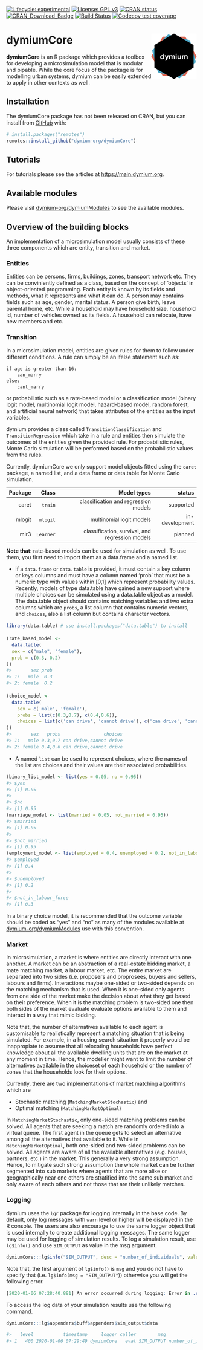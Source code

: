 
<!-- README.md is generated from README.Rmd. Please edit that file -->

<!-- badges: start -->

[![Lifecycle:
experimental](https://img.shields.io/badge/lifecycle-experimental-orange.svg)](https://www.tidyverse.org/lifecycle/#experimental)
[![License: GPL
v3](https://img.shields.io/badge/License-GPL%20v3-blue.svg)](https://www.gnu.org/licenses/gpl-3.0)
[![CRAN
status](https://www.r-pkg.org/badges/version/dymiumCore)](https://CRAN.R-project.org/package=dymiumCore)
[![CRAN\_Download\_Badge](http://cranlogs.r-pkg.org/badges/dymiumCore)](https://CRAN.R-project.org/package=dymiumCore)
[![Build
Status](https://travis-ci.org/dymium-org/dymiumCore.svg?branch=master)](https://travis-ci.org/dymium-org/dymiumCore)
[![Codecov test
coverage](https://codecov.io/gh/dymium-org/dymiumCore/branch/master/graph/badge.svg)](https://codecov.io/gh/dymium-org/dymiumCore?branch=master)
<!-- badges: end -->

# dymiumCore <img src="man/figures/logo.png" align="right" alt="" width="120" />

**dymiumCore** is an R package which provides a toolbox for developing a
microsimulation model that is modular and pipable. While the core focus
of the package is for modelling urban systems, dymium can be easily
extended to apply in other contexts as well.

## Installation

The dymiumCore package has not been released on CRAN, but you can
install from [GitHub](https://github.com/) with:

``` r
# install.packages("remotes")
remotes::install_github("dymium-org/dymiumCore")
```

## Tutorials

For tutorials please see the articles at <https://main.dymium.org>.

## Available modules

Please visit
[dymium-org/dymiumModules](https://github.com/dymium-org/dymiumModules)
to see the available modules.

## Overview of the building blocks

An implementation of a microsimulation model usually consists of these
three components which are entity, transition and market.

### Entities

Entities can be persons, firms, buildings, zones, transport network etc.
They can be conviniently defined as a class, based on the concept of
‘objects’ in object-oriented programming. Each entity is known by its
fields and methods, what it represents and what it can do. A person may
contains fields such as age, gender, marital status. A person give
birth, leave parental home, etc. While a household may have household
size, household id, number of vehicles owned as its fields. A household
can relocate, have new members and etc.

### Transition

In a microsimulation model, entities are given rules for them to follow
under different conditions. A rule can simply be an ifelse statement
such as:

    if age is greater than 16:
        can_marry 
    else:
        cant_marry

or probabilistic such as a rate-based model or a classification model
(binary logit model, multinomial logit model, hazard-based model, random
forest, and artificial neural network) that takes attributes of the
entities as the input variables.

dymium provides a class called `TransitionClassification` and
`TransitionRegression` which take in a rule and entities then simulate
the outcomes of the entities given the provided rule. For probabilistic
rules, Monte Carlo simulation will be performed based on the
probabilistic values from the rules.

Currently, dymiumCore we only support model objects fitted using the
`caret` package, a named list, and a data.frame or data.table for Monte
Carlo simulation.

| Package |     Class |                                     Model types |         status |
| ------: | --------: | ----------------------------------------------: | -------------: |
|   caret |   `train` |            classification and regression models |      supported |
|  mlogit |  `mlogit` |                        multinomial logit models | in-development |
|    mlr3 | `Learner` | classification, survival, and regression models |        planned |

**Note that**: rate-based models can be used for simulation as well. To
use them, you first need to import them as a data.frame and a named
list.

  - If a `data.frame` or `data.table` is provided, it must contain a key
    column or keys columns and must have a column named ‘prob’ that must
    be a numeric type with values within \[0,1\] which represent
    probability values. Recently, models of type data.table have gained
    a new support where multiple choices can be simulated using a
    data.table object as a model. The data.table object should contains
    matching variables and two extra columns which are `probs`, a list
    column that contains numeric vectors, and `choices`, also a list
    column but contains character vectors.

<!-- end list -->

``` r
library(data.table) # use install.packages("data.table") to install

(rate_based_model <-
  data.table(
  sex = c("male", "female"),
  prob = c(0.3, 0.2)
))
#>       sex prob
#> 1:   male  0.3
#> 2: female  0.2

(choice_model <-
  data.table(
    sex = c('male', 'female'),
    probs = list(c(0.3,0.7), c(0.4,0.6)),
    choices = list(c('can drive', 'cannot drive'), c('can drive', 'cannot drive'))
))
#>       sex   probs                choices
#> 1:   male 0.3,0.7 can drive,cannot drive
#> 2: female 0.4,0.6 can drive,cannot drive
```

  - A named `list` can be used to represent choices, where the names of
    the list are choices and their values are their associated
    probabilities.

<!-- end list -->

``` r
(binary_list_model <- list(yes = 0.05, no = 0.95))
#> $yes
#> [1] 0.05
#> 
#> $no
#> [1] 0.95
(marriage_model <- list(married = 0.05, not_married = 0.95))
#> $married
#> [1] 0.05
#> 
#> $not_married
#> [1] 0.95
(employment_model <- list(employed = 0.4, unemployed = 0.2, not_in_labour_force = 0.3))
#> $employed
#> [1] 0.4
#> 
#> $unemployed
#> [1] 0.2
#> 
#> $not_in_labour_force
#> [1] 0.3
```

In a binary choice model, it is recommended that the outcome variable
should be coded as “yes” and “no” as many of the modules available at
[dymium-org/dymiumModules](https://github.com/dymium-org/dymiumModules)
use with this convention.

### Market

In microsimulation, a market is where entities are directly interact
with one another. A market can be an abstraction of a real-estate
bidding market, a mate matching market, a labour market, etc. The entire
market are separated into two sides (i.e. proposers and proprosees,
buyers and sellers, labours and firms). Interactions maybe one-sided or
two-sided depends on the matching mechanism that is used. When it is
one-sided only agents from one side of the market make the decision
about what they get based on their preference. When it is the matching
problem is two-sided one then both sides of the market evaluate evaluate
options available to them and interact in a way that mimic bidding.

Note that, the number of alternatives available to each agent is
customisable to realistically represent a matching situation that is
being simulated. For example, in a housing search situation it properly
would be inappropiate to assume that all relocating households have
perfect knowledge about all the available dwelling units that are on the
market at any moment in time. Hence, the modeller might want to limit
the number of alternatives available in the choiceset of each household
or the number of zones that the households look for their options.

Currently, there are two implementations of market matching algorithms
which are

  - Stochastic matching (`MatchingMarketStochastic`) and
  - Optimal matching (`MatchingMarketOptimal`)

In `MatchingMarketStochastic`, only one-sided matching problems can be
solved. All agents that are seeking a match are randomly ordered into a
virtual queue. The first agent in the queue gets to select an
alternative among all the alternatives that available to it. While in
`MatchingMarketOptimal`, both one-sided and two-sided problems can be
solved. All agents are aware of all the available alternatives
(e.g. houses, partners, etc.) in the market. This generally a very
strong assumption. Hence, to mitigate such strong assumption the whole
market can be further segmented into sub markets where agents that are
more alike or geographically near one others are stratified into the
same sub market and only aware of each others and not those that are
their unlikely matches.

### Logging

dymium uses the `lgr` package for logging internally in the base code.
By default, only log messages with `warn` level or higher will be
displayed in the R console. The users are also encourage to use the same
logger object that is used internally to create additional logging
messages. The same logger may be used for logging of simulation results.
To log a simulation result, use `lg$info()` and use `SIM_OUTPUT` as
value in the msg argument.

``` r
dymiumCore:::lg$info("SIM_OUTPUT", desc = "number_of_individuals", value = 1000)
```

Note that, the first argument of `lg$info()` is `msg` and you do not
have to specify that (i.e. `lg$info(msg = "SIM_OUTPUT"`)) otherwise you
will get the following error.

``` r
[2020-01-06 07:28:40.881] An error occurred during logging: Error in .subset2(public_bind_env, "initialize")(...): formal argument "msg" matched by multiple actual arguments
```

To access the log data of your simulation results use the following
command.

``` r
dymiumCore:::lg$appenders$buff$appenders$sim_output$data
```

``` r
#>   level           timestamp     logger caller        msg                  desc     value
#> 1   400 2020-01-06 07:29:49 dymiumCore   eval SIM_OUTPUT number_of_individuals      1000
```
